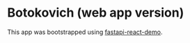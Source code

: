 # Botokovich (web app version)

This app was bootstrapped using [fastapi-react-demo](https://github.com/rcdilorenzo/fastapi-react-demo).
